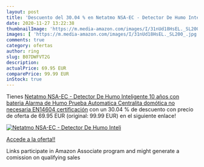 ```yaml
---
layout: post
title: 'Descuento del 30.04 % en Netatmo NSA-EC - Detector De Humo Inteli'
date: 2020-11-27 13:22:38
thumbnailImage: 'https://m.media-amazon.com/images/I/31nUd18HsEL._SL200_.jpg'
images: [ 'https://m.media-amazon.com/images/I/31nUd18HsEL._SL200_.jpg' ]
comments: true
category: ofertas
author: ring
slug: B07DWFVT2G
description:
actualPrice: 69.95 EUR
comparePrice: 99.99 EUR
inStock: true
---
```


Tienes [Netatmo NSA-EC - Detector De Humo Inteligente  10 años con bateria  Alarma de Humo  Prueba Automatica  Centralita domótica no necesaria  EN14604 certificación](https://www.amazon.es/dp/B07DWFVT2G/?tag=tolees-21) con un 30.04 % de descuento con precio de oferta de 69.95 EUR (original: 99.99 EUR) en el siguiente enlace!

[![Netatmo NSA-EC - Detector De Humo Inteli](https://m.media-amazon.com/images/I/31nUd18HsEL._SL200_.jpg)](https://www.amazon.es/dp/B07DWFVT2G/?tag=tolees-21)

[Accede a la oferta!!](https://www.amazon.es/dp/B07DWFVT2G/?tag=tolees-21)

Links participate in Amazon Associate program and might generate a comission on qualifying sales


